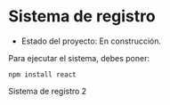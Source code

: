 <h1>Sistema de registro</h1>

- Estado del proyecto: En construcción.

Para ejecutar el sistema, debes poner:

```npm install react```

 Sistema de registro 2
